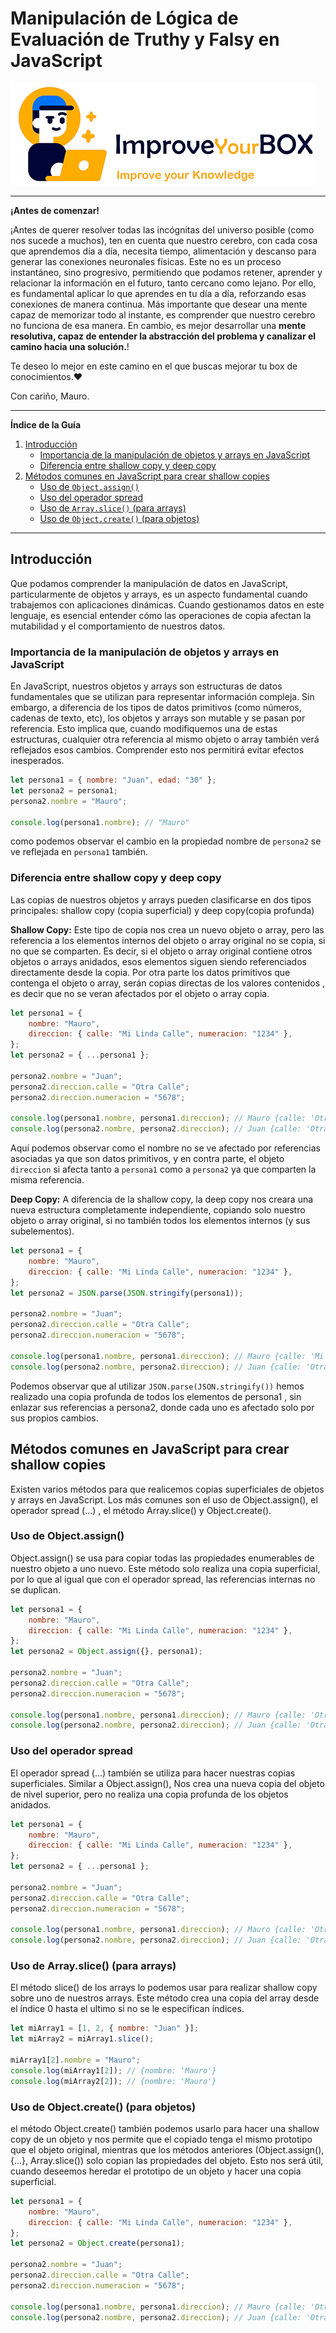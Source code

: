 # Manipulación de Lógica de Evaluación de Truthy y Falsy en JavaScript

<img src="/resources/logo.png">
<hr />
<b>¡Antes de comenzar!</b>

¡Antes de querer resolver todas las incógnitas del universo posible (como nos sucede a muchos), ten en cuenta que nuestro cerebro, con cada cosa que aprendemos día a día, necesita tiempo, alimentación y descanso para generar las conexiones neuronales físicas. Este no es un proceso instantáneo, sino progresivo, permitiendo que podamos retener, aprender y relacionar la información en el futuro, tanto cercano como lejano.
Por ello, es fundamental aplicar lo que aprendes en tu día a día, reforzando esas conexiones de manera continua. Más importante que desear una mente capaz de memorizar todo al instante, es comprender que nuestro cerebro no funciona de esa manera. En cambio, es mejor desarrollar una **mente resolutiva, capaz de entender la abstracción del problema y canalizar el camino hacia una solución.**!

Te deseo lo mejor en este camino en el que buscas mejorar tu box de conocimientos.❤️

Con cariño, Mauro.

<hr />

**Índice de la Guía**

1. [Introducción](#introducción)
    - [Importancia de la manipulación de objetos y arrays en JavaScript](#importancia-de-la-manipulación-de-objetos-y-arrays-en-javascript)
    - [Diferencia entre shallow copy y deep copy](#diferencia-entre-shallow-copy-y-deep-copy)
2. [Métodos comunes en JavaScript para crear shallow copies](#métodos-comunes-en-javascript-para-crear-shallow-copies)
    - [Uso de `Object.assign()`](#uso-de-objectassign)
    - [Uso del operador spread](#uso-del-operador-spread)
    - [Uso de `Array.slice()` (para arrays)](#uso-de-arrayslice-para-arrays)
    - [Uso de `Object.create()` (para objetos)](#uso-de-objectcreate-para-objetos)

---

## Introducción

Que podamos comprender la manipulación de datos en JavaScript, particularmente de objetos y arrays, es un aspecto fundamental cuando trabajemos con aplicaciones dinámicas. Cuando gestionamos datos en este lenguaje, es esencial entender cómo las operaciones de copia afectan la mutabilidad y el comportamiento de nuestros datos.

### Importancia de la manipulación de objetos y arrays en JavaScript

En JavaScript, nuestros objetos y arrays son estructuras de datos fundamentales que se utilizan para representar información compleja. Sin embargo, a diferencia de los tipos de datos primitivos (como números, cadenas de texto, etc), los objetos y arrays son mutable y se pasan por referencia. Esto implica que, cuando modifiquemos una de estas estructuras, cualquier otra referencia al mismo objeto o array también verá reflejados esos cambios. Comprender esto nos permitirá evitar efectos inesperados.

```javascript
let persona1 = { nombre: "Juan", edad: "30" };
let persona2 = persona1;
persona2.nombre = "Mauro";

console.log(persona1.nombre); // "Mauro"
```

como podemos observar el cambio en la propiedad nombre de `persona2` se ve reflejada en `persona1` también.

### Diferencia entre shallow copy y deep copy

Las copias de nuestros objetos y arrays pueden clasificarse en dos tipos principales: shallow copy (copia superficial) y deep copy(copia profunda)

**Shallow Copy:**
Este tipo de copia nos crea un nuevo objeto o array, pero las referencia a los elementos internos del objeto o array original no se copia, si no que se comparten. Es decir, si el objeto o array original contiene otros objetos o arrays anidados, esos elementos siguen siendo referenciados directamente desde la copia. Por otra parte los datos primitivos que contenga el objeto o array, serán copias directas de los valores contenidos , es decir que no se veran afectados por el objeto o array copia.

```javascript
let persona1 = {
    nombre: "Mauro",
    direccion: { calle: "Mi Linda Calle", numeracion: "1234" },
};
let persona2 = { ...persona1 };

persona2.nombre = "Juan";
persona2.direccion.calle = "Otra Calle";
persona2.direccion.numeracion = "5678";

console.log(persona1.nombre, persona1.direccion); // Mauro {calle: 'Otra Calle', numeracion: '5678'}
console.log(persona2.nombre, persona2.direccion); // Juan {calle: 'Otra Calle', numeracion: '5678'}
```

Aquí podemos observar como el nombre no se ve afectado por referencias asociadas ya que son datos primitivos, y en contra parte, el objeto `direccion` si afecta tanto a `persona1` como a `persona2` ya que comparten la misma referencia.

**Deep Copy:**
A diferencia de la shallow copy, la deep copy nos creara una nueva estructura completamente independiente, copiando solo nuestro objeto o array original, si no también todos los elementos internos (y sus subelementos).

```javascript
let persona1 = {
    nombre: "Mauro",
    direccion: { calle: "Mi Linda Calle", numeracion: "1234" },
};
let persona2 = JSON.parse(JSON.stringify(persona1));

persona2.nombre = "Juan";
persona2.direccion.calle = "Otra Calle";
persona2.direccion.numeracion = "5678";

console.log(persona1.nombre, persona1.direccion); // Mauro {calle: 'Mi Linda Calle', numeracion: '1234'}
console.log(persona2.nombre, persona2.direccion); // Juan {calle: 'Otra Calle', numeracion: '5678'}
```

Podemos observar que al utilizar `JSON.parse(JSON.stringify())` hemos realizado una copia profunda de todos los elementos de persona1 , sin enlazar sus referencias a persona2, donde cada uno es afectado solo por sus propios cambios.

## Métodos comunes en JavaScript para crear shallow copies

Existen varios métodos para que realicemos copias superficiales de objetos y arrays en JavaScript. Los más comunes son el uso de Object.assign(), el operador spread (...) , el método Array.slice() y Object.create().

### Uso de Object.assign()

Object.assign() se usa para copiar todas las propiedades enumerables de nuestro objeto a uno nuevo. Este método solo realiza una copia superficial, por lo que al igual que con el operador spread, las referencias internas no se duplican.

```javascript
let persona1 = {
    nombre: "Mauro",
    direccion: { calle: "Mi Linda Calle", numeracion: "1234" },
};
let persona2 = Object.assign({}, persona1);

persona2.nombre = "Juan";
persona2.direccion.calle = "Otra Calle";
persona2.direccion.numeracion = "5678";

console.log(persona1.nombre, persona1.direccion); // Mauro {calle: 'Otra Calle', numeracion: '5678'}
console.log(persona2.nombre, persona2.direccion); // Juan {calle: 'Otra Calle', numeracion: '5678'}
```

### Uso del operador spread

El operador spread (...) también se utiliza para hacer nuestras copias superficiales. Similar a Object.assign(), Nos crea una nueva copia del objeto de nivel superior, pero no realiza una copia profunda de los objetos anidados.

```javascript
let persona1 = {
    nombre: "Mauro",
    direccion: { calle: "Mi Linda Calle", numeracion: "1234" },
};
let persona2 = { ...persona1 };

persona2.nombre = "Juan";
persona2.direccion.calle = "Otra Calle";
persona2.direccion.numeracion = "5678";

console.log(persona1.nombre, persona1.direccion); // Mauro {calle: 'Otra Calle', numeracion: '5678'}
console.log(persona2.nombre, persona2.direccion); // Juan {calle: 'Otra Calle', numeracion: '5678'}
```

### Uso de Array.slice() (para arrays)

El método slice() de los arrays lo podemos usar para realizar shallow copy sobre uno de nuestros arrays. Este método crea una copia del array desde el índice 0 hasta el ultimo si no se le especifican índices.

```javascript
let miArray1 = [1, 2, { nombre: "Juan" }];
let miArray2 = miArray1.slice();

miArray1[2].nombre = "Mauro";
console.log(miArray1[2]); // {nombre: 'Mauro'}
console.log(miArray2[2]); // {nombre: 'Mauro'}
```

### Uso de Object.create() (para objetos)

el método Object.create() también podemos usarlo para hacer una shallow copy de un objeto y nos permite que el copiado tenga el mismo prototipo que el objeto original, mientras que los métodos anteriores (Object.assign(), {...}, Array.slice()) solo copian las propiedades del objeto. Esto nos será útil, cuando deseemos heredar el prototipo de un objeto y hacer una copia superficial.

```javascript
let persona1 = {
    nombre: "Mauro",
    direccion: { calle: "Mi Linda Calle", numeracion: "1234" },
};
let persona2 = Object.create(persona1);

persona2.nombre = "Juan";
persona2.direccion.calle = "Otra Calle";
persona2.direccion.numeracion = "5678";

console.log(persona1.nombre, persona1.direccion); // Mauro {calle: 'Otra Calle', numeracion: '5678'}
console.log(persona2.nombre, persona2.direccion); // Juan {calle: 'Otra Calle', numeracion: '5678'}
```
